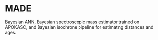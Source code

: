 # MADE
Bayesian ANN, Bayesian spectroscopic mass estimator trained on APOKASC, and Bayesian isochrone pipeline for estimating distances and ages.

